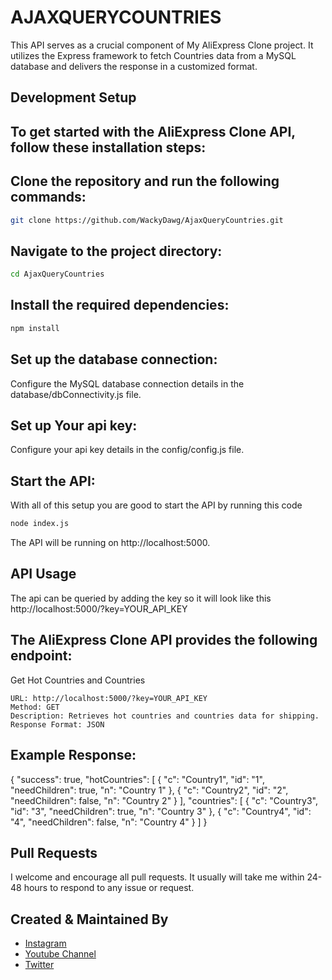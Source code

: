 # AJAXQUERYCOUNTRIES

This API serves as a crucial component of My AliExpress Clone project. It utilizes the Express framework to fetch Countries data from a MySQL database and delivers the response in a customized format.

## Development Setup
## To get started with the AliExpress Clone API, follow these installation steps:


## Clone the repository and run the following commands:

```sh
git clone https://github.com/WackyDawg/AjaxQueryCountries.git
```

## Navigate to the project directory:

```sh
cd AjaxQueryCountries
```

## Install the required dependencies:

```sh
npm install
```

## Set up the database connection:

Configure the MySQL database connection details in the database/dbConnectivity.js file.


## Set up Your api key:

Configure your api key details in the config/config.js file.


## Start the API:
With all of this setup you are good to start the API by running this code

```sh
node index.js

```
The API will be running on http://localhost:5000.


## API Usage

The api can be queried by adding the key so it will look like this http://localhost:5000/?key=YOUR_API_KEY

## The AliExpress Clone API provides the following endpoint:
Get Hot Countries and Countries

    URL: http://localhost:5000/?key=YOUR_API_KEY
    Method: GET
    Description: Retrieves hot countries and countries data for shipping.
    Response Format: JSON


## Example Response:

{
  "success": true,
  "hotCountries": [
    {
      "c": "Country1",
      "id": "1",
      "needChildren": true,
      "n": "Country 1"
    },
    {
      "c": "Country2",
      "id": "2",
      "needChildren": false,
      "n": "Country 2"
    }
  ],
  "countries": [
    {
      "c": "Country3",
      "id": "3",
      "needChildren": true,
      "n": "Country 3"
    },
    {
      "c": "Country4",
      "id": "4",
      "needChildren": false,
      "n": "Country 4"
    }
  ]
}


## Pull Requests

I welcome and encourage all pull requests. It usually will take me within 24-48 hours to respond to any issue or request.


## Created & Maintained By

- [Instagram]()
- [Youtube Channel]()
- [Twitter]()



